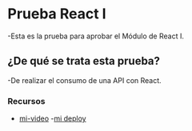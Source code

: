 # Prueba React I

-Esta es la prueba para aprobar el Módulo de React I.

## ¿De qué se trata esta prueba?
-De realizar el consumo de una API con React.

### Recursos
- [mi-video](youtube.com/mivideo)
-[mi deploy](netlify.com/app)